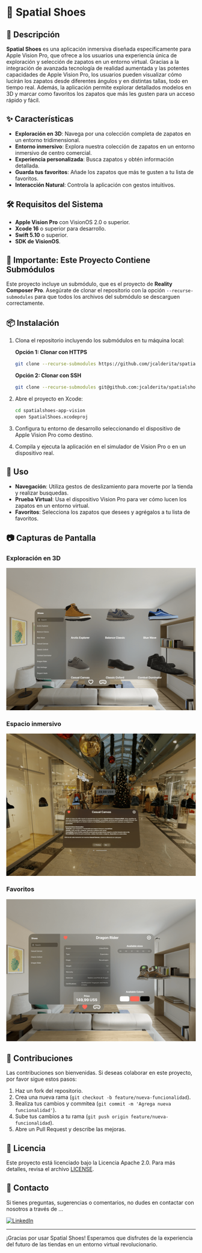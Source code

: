 # 👞 Spatial Shoes

## 📄 Descripción

**Spatial Shoes** es una aplicación inmersiva diseñada específicamente para Apple Vision Pro, que ofrece a los usuarios una experiencia única de exploración y selección de zapatos en un entorno virtual. Gracias a la integración de avanzada tecnología de realidad aumentada y las potentes capacidades de Apple Vision Pro, los usuarios pueden visualizar cómo lucirán los zapatos desde diferentes ángulos y en distintas tallas, todo en tiempo real. Además, la aplicación permite explorar detallados modelos en 3D y marcar como favoritos los zapatos que más les gusten para un acceso rápido y fácil.

## ✨ Características

- **Exploración en 3D**: Navega por una colección completa de zapatos en un entorno tridimensional.
- **Entorno inmersivo**: Explora nuestra colección de zapatos en un entorno inmersivo de centro comercial.
- **Experiencia personalizada**: Busca zapatos y obtén información detallada.
- **Guarda tus favoritos**: Añade los zapatos que más te gusten a tu lista de favoritos.
- **Interacción Natural**: Controla la aplicación con gestos intuitivos.

## 🛠️ Requisitos del Sistema

- **Apple Vision Pro** con VisionOS 2.0 o superior.
- **Xcode 16** o superior para desarrollo.
- **Swift 5.10** o superior.
- **SDK de VisionOS**.

## 🚨 Importante: Este Proyecto Contiene Submódulos

Este proyecto incluye un submódulo, que es el proyecto de **Reality Composer Pro**. Asegúrate de clonar el repositorio con la opción `--recurse-submodules` para que todos los archivos del submódulo se descarguen correctamente.

## 📦 Instalación

1. Clona el repositorio incluyendo los submódulos en tu máquina local:

   **Opción 1: Clonar con HTTPS**
    ```bash
    git clone --recurse-submodules https://github.com/jcalderita/spatialshoes-app-vision.git
    ```

   **Opción 2: Clonar con SSH**
    ```bash
    git clone --recurse-submodules git@github.com:jcalderita/spatialshoes-app-vision.git
    ```
2. Abre el proyecto en Xcode:
    ```bash
    cd spatialshoes-app-vision
    open SpatialShoes.xcodeproj
    ```
3. Configura tu entorno de desarrollo seleccionando el dispositivo de Apple Vision Pro como destino.
4. Compila y ejecuta la aplicación en el simulador de Vision Pro o en un dispositivo real.

## 🚀 Uso

- **Navegación**: Utiliza gestos de deslizamiento para moverte por la tienda y realizar busquedas.
- **Prueba Virtual**: Usa el dispositivo Vision Pro para ver cómo lucen los zapatos en un entorno virtual.
- **Favoritos**: Selecciona los zapatos que desees y agrégalos a tu lista de favoritos.

## 📷 Capturas de Pantalla

### Exploración en 3D
![Exploración en 3D](Assets/exploracion3d.png)

### Espacio inmersivo
![Prueba Virtual](Assets/espacioinmersivo.png)

### Favoritos
![Proceso de Compra](Assets/favoritos.png)

## 👥 Contribuciones

Las contribuciones son bienvenidas. Si deseas colaborar en este proyecto, por favor sigue estos pasos:

1. Haz un fork del repositorio.
2. Crea una nueva rama (`git checkout -b feature/nueva-funcionalidad`).
3. Realiza tus cambios y commitea (`git commit -m 'Agrega nueva funcionalidad'`).
4. Sube tus cambios a tu rama (`git push origin feature/nueva-funcionalidad`).
5. Abre un Pull Request y describe las mejoras.

## 📜 Licencia

Este proyecto está licenciado bajo la Licencia Apache 2.0. Para más detalles, revisa el archivo [LICENSE](./LICENSE).

## 📧 Contacto

Si tienes preguntas, sugerencias o comentarios, no dudes en contactar con nosotros a través de ...

[![LinkedIn](https://img.shields.io/badge/LinkedIn-Jcalderita-blue?logo=linkedin&logoColor=white&style=for-the-badge)](https://www.linkedin.com/in/jcalderita)

---

¡Gracias por usar Spatial Shoes! Esperamos que disfrutes de la experiencia del futuro de las tiendas en un entorno virtual revolucionario.